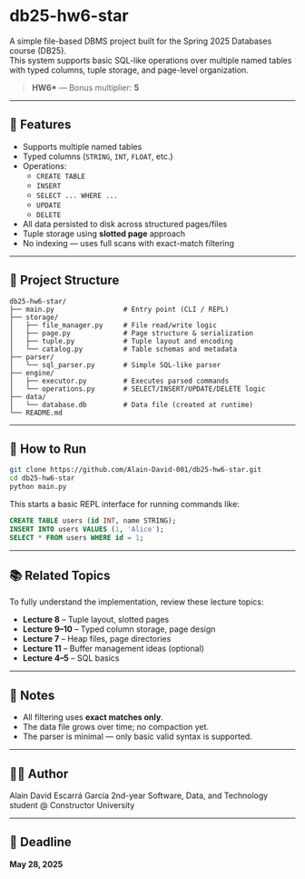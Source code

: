# db25-hw6-star

A simple file-based DBMS project built for the Spring 2025 Databases course (DB25).  
This system supports basic SQL-like operations over multiple named tables with typed columns, tuple storage, and page-level organization.

> **HW6\*** — Bonus multiplier: **5**

---

## 📌 Features

- Supports multiple named tables
- Typed columns (`STRING`, `INT`, `FLOAT`, etc.)
- Operations:
  - `CREATE TABLE`
  - `INSERT`
  - `SELECT ... WHERE ...`
  - `UPDATE`
  - `DELETE`
- All data persisted to disk across structured pages/files
- Tuple storage using **slotted page** approach
- No indexing — uses full scans with exact-match filtering

---

## 📁 Project Structure

```
db25-hw6-star/
├── main.py                 # Entry point (CLI / REPL)
├── storage/
│   ├── file_manager.py     # File read/write logic
│   ├── page.py             # Page structure & serialization
│   ├── tuple.py            # Tuple layout and encoding
│   └── catalog.py          # Table schemas and metadata
├── parser/
│   └── sql_parser.py       # Simple SQL-like parser
├── engine/
│   ├── executor.py         # Executes parsed commands
│   └── operations.py       # SELECT/INSERT/UPDATE/DELETE logic
├── data/
│   └── database.db         # Data file (created at runtime)
└── README.md
```

---

## 🔧 How to Run

```bash
git clone https://github.com/Alain-David-001/db25-hw6-star.git
cd db25-hw6-star
python main.py
```

This starts a basic REPL interface for running commands like:

```sql
CREATE TABLE users (id INT, name STRING);
INSERT INTO users VALUES (1, 'Alice');
SELECT * FROM users WHERE id = 1;
```

---

## 📚 Related Topics

To fully understand the implementation, review these lecture topics:

- **Lecture 8** – Tuple layout, slotted pages
- **Lecture 9–10** – Typed column storage, page design
- **Lecture 7** – Heap files, page directories
- **Lecture 11** – Buffer management ideas (optional)
- **Lecture 4–5** – SQL basics

---

## 🧠 Notes

- All filtering uses **exact matches only**.
- The data file grows over time; no compaction yet.
- The parser is minimal — only basic valid syntax is supported.

---

## 🧑‍💻 Author

Alain David Escarrá García
2nd-year Software, Data, and Technology student @ Constructor University

---

## 📅 Deadline

**May 28, 2025**
